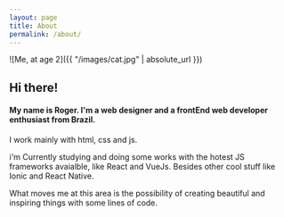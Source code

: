 ```yaml
---
layout: page
title: About
permalink: /about/
---
```


![Me, at age 2]({{ "/images/cat.jpg" | absolute_url }})

## Hi there!

#### My name is Roger. I'm a web designer and a frontEnd web developer enthusiast from Brazil.

I work mainly with html, css and js.

i'm Currently studying and doing some works with the hotest JS frameworks avaialble, like React and VueJs. Besides other cool stuff like Ionic and React Native.

What moves me at this area is the possibility of creating beautiful and inspiring things with some lines of code.